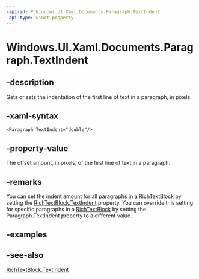 ```yaml
---
-api-id: P:Windows.UI.Xaml.Documents.Paragraph.TextIndent
-api-type: winrt property
---
```


<!-- Property syntax
public double TextIndent { get;  set; }
-->

# Windows.UI.Xaml.Documents.Paragraph.TextIndent

## -description
Gets or sets the indentation of the first line of text in a paragraph, in pixels.



## -xaml-syntax
```xaml
<Paragraph TextIndent="double"/>
```


## -property-value
The offset amount, in pixels, of the first line of text in a paragraph.

## -remarks
You can set the indent amount for all paragraphs in a [RichTextBlock](../windows.ui.xaml.controls/richtextblock.md) by setting the [RichTextBlock.TextIndent](../windows.ui.xaml.controls/richtextblock_textindent.md) property. You can override this setting for specific paragraphs in a [RichTextBlock](../windows.ui.xaml.controls/richtextblock.md) by setting the Paragraph.TextIndent property to a different value.

## -examples

## -see-also
[RichTextBlock.TextIndent](../windows.ui.xaml.controls/richtextblock_textindent.md)
